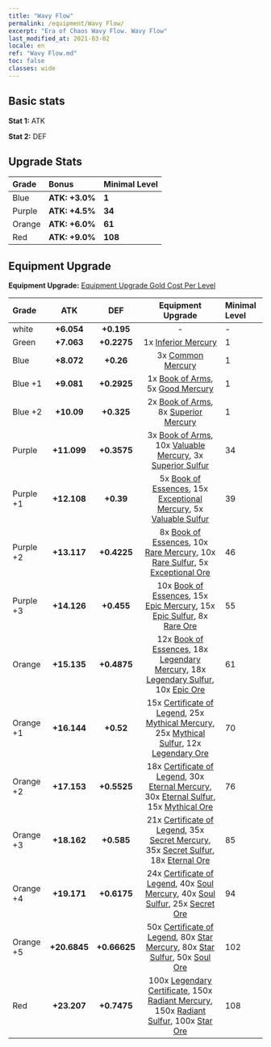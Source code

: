 ```yaml
---
title: "Wavy Flow"
permalink: /equipment/Wavy Flow/
excerpt: "Era of Chaos Wavy Flow. Wavy Flow"
last_modified_at: 2021-03-02
locale: en
ref: "Wavy Flow.md"
toc: false
classes: wide
---
```


## Basic stats
 **Stat 1:** ATK

 **Stat 2:** DEF

## Upgrade Stats

  |     Grade    |   Bonus | Minimal Level | 
  |:-------------|:--------|:--------------| 
  | Blue | **ATK: +3.0%** | **1** | 
  | Purple | **ATK: +4.5%** | **34** | 
  | Orange | **ATK: +6.0%** | **61** | 
  | Red | **ATK: +9.0%** | **108** | 


## Equipment Upgrade
 **Equipment Upgrade:** [Equipment Upgrade Gold Cost Per Level](/equipment/EquipmentUpgradeCostPerLevel/) 

  |          Grade      | ATK | DEF | Equipment Upgrade | Minimal Level |
  |:--------------------|:---------:|:---------:|:----------------:|:--------------|
  | white | **+6.054** | **+0.195** | - | - |
  | Green | **+7.063** | **+0.2275** | 1x [Inferior Mercury](/Items/mat_27/) | 1 |
  | Blue | **+8.072** | **+0.26** | 3x [Common Mercury](/Items/mat_65/) | 1 |
  | Blue +1 | **+9.081** | **+0.2925** | 1x [Book of Arms](/Items/mat_32/), 5x [Good Mercury](/Items/mat_102/) | 1 |
  | Blue +2 | **+10.09** | **+0.325** | 2x [Book of Arms](/Items/mat_71/), 8x [Superior Mercury](/Items/mat_15/) | 1 |
  | Purple | **+11.099** | **+0.3575** | 3x [Book of Arms](/Items/mat_6/), 10x [Valuable Mercury](/Items/mat_58/), 3x [Superior Sulfur](/Items/mat_30/) | 34 |
  | Purple +1 | **+12.108** | **+0.39** | 5x [Book of Essences](/Items/mat_44/), 15x [Exceptional Mercury](/Items/mat_91/), 5x [Valuable Sulfur](/Items/mat_66/) | 39 |
  | Purple +2 | **+13.117** | **+0.4225** | 8x [Book of Essences](/Items/mat_84/), 10x [Rare Mercury](/Items/mat_29/), 10x [Rare Sulfur](/Items/mat_46/), 5x [Exceptional Ore](/Items/mat_67/) | 46 |
  | Purple +3 | **+14.126** | **+0.455** | 10x [Book of Essences](/Items/mat_20/), 15x [Epic Mercury](/Items/mat_70/), 15x [Epic Sulfur](/Items/mat_83/), 8x [Rare Ore](/Items/mat_2/) | 55 |
  | Orange | **+15.135** | **+0.4875** | 12x [Book of Essences](/Items/mat_60/), 18x [Legendary Mercury](/Items/mat_3/), 18x [Legendary Sulfur](/Items/mat_18/), 10x [Epic Ore](/Items/mat_42/) | 61 |
  | Orange +1 | **+16.144** | **+0.52** | 15x [Certificate of Legend](/Items/mat_96/), 25x [Mythical Mercury](/Items/mat_50/), 25x [Mythical Sulfur](/Items/mat_35/), 12x [Legendary Ore](/Items/mat_81/) | 70 |
  | Orange +2 | **+17.153** | **+0.5525** | 18x [Certificate of Legend](/Items/mat_25/), 30x [Eternal Mercury](/Items/mat_62/), 30x [Eternal Sulfur](/Items/mat_97/), 15x [Mythical Ore](/Items/mat_23/) | 76 |
  | Orange +3 | **+18.162** | **+0.585** | 21x [Certificate of Legend](/Items/mat_38/), 35x [Secret Mercury](/Items/mat_22/), 35x [Secret Sulfur](/Items/mat_7/), 18x [Eternal Ore](/Items/mat_36/) | 85 |
  | Orange +4 | **+19.171** | **+0.6175** | 24x [Certificate of Legend](/Items/mat_100/), 40x [Soul Mercury](/Items/mat_34/), 40x [Soul Sulfur](/Items/mat_73/), 25x [Secret Ore](/Items/mat_99/) | 94 |
  | Orange +5 | **+20.6845** | **+0.66625** | 50x [Certificate of Legend](/Items/mat_11/), 80x [Star Mercury](/Items/mat_98/), 80x [Star Sulfur](/Items/mat_101/), 50x [Soul Ore](/Items/mat_8/) | 102 |
  | Red | **+23.207** | **+0.7475** | 100x [Legendary Certificate](/Items/mat_76/), 150x [Radiant Mercury](/Items/mat_24/), 150x [Radiant Sulfur](/Items/mat_10/), 100x [Star Ore](/Items/mat_72/) | 108 |

